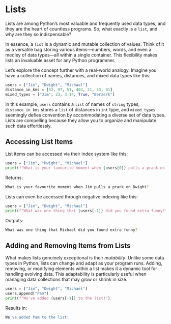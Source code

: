 # Lists

Lists are among Python’s most valuable and frequently used data types, and they are the heart
of countless programs. So, what exactly is a `list`, and why are they so indispensable?

In essence, a `list` is a dynamic and mutable collection of values. Think of it as a versatile
bag storing various items—numbers, words, and even a medley of data types—all within a single
container. This flexibility makes lists an invaluable asset for any Python programmer.

Let’s explore the concept further with a real-world analogy. Imagine you have a collection of
names, distances, and mixed data types like this:

``` python {title="Example Python Lists" linenums="1"}
users = ["Jim", "Dwight", "Michael"]
distance_in_kms = [32, 97, 51, 403, 21, 53, 81]
mixed_types = ["Jim", 23, 3.14, True, "Berzerk"]
```

In this example, `users` contains a `list` of names of `string` types, `distance_in_kms` stores
a `list` of distances in `int` type, and `mixed_types` seemingly defies convention by accommodating
a diverse set of data types. Lists are compelling because they allow you to organize and manipulate
such data effortlessly.

## Accessing List Items

List items can be accessed via their index system like this:

``` python {title="Accessing List Items via Indexc" linenums="1"}
users = ["Jim", "Dwight", "Michael"]
print(f"What is your favourite moment when {users[0]} pulls a prank on {users[1]}?")
```

Returns:

``` bash
What is your favourite moment when Jim pulls a prank on Dwight?
```

Lists can even be accessed through negative indexing like this:

``` python {title="Negative Indexing of Lists" linenums="1"}
users = ["Jim", "Dwight", "Michael"]
print(f"What was one thing that {users[-1]} did you found extra funny?")
```

Outputs:

``` bash
What was one thing that Michael did you found extra funny?
```

## Adding and Removing Items from Lists

What makes lists genuinely exceptional is their *mutability*. Unlike some data types in Python,
lists can change and adapt as your program runs. Adding, removing, or modifying elements within
a list makes it a dynamic tool for handling evolving data. This adaptability is particularly
useful when managing data collections that may grow or shrink in size.

``` python {title="Appending Items to Lists" linenums="1"}
users = ["Jim", "Dwight", "Michael"]
users.append("Pam")
print(f"We've added {users[-1]} to the list!")
```

Results in:
``` bash
We've added Pam to the list!
```